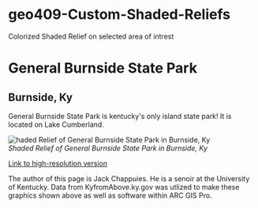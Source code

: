 # geo409-Custom-Shaded-Reliefs
Colorized Shaded Relief on selected area of intrest
# General Burnside State Park
## Burnside, Ky 

General Burnside State Park is kentucky's only island state park! It is located on Lake Cumberland.

![haded Relief of General Burnside State Park in Burnside, Ky](Map.jpg)     
*Shaded Relief of General Burnside State Park in Burnside, Ky*

[Link to high-resolution version](Map.pdf)     

The author of this page is Jack Chappuies. He is a senoir at the University of Kentucky. Data from KyfromAbove.ky.gov was utlized to make these graphics shown above as well as software within ARC GIS Pro. 
